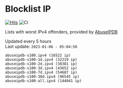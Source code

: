 # Blocklist IP

[![Hits](https://hits.seeyoufarm.com/api/count/incr/badge.svg?url=https%3A%2F%2Fgithub.com%2Fborestad%2Fblocklist-ip%2F&count_bg=%2379C83D&title_bg=%23555555&icon=&icon_color=%23E7E7E7&title=hits&edge_flat=false)](https://hits.seeyoufarm.com)  ![CI](https://img.shields.io/github/workflow/status/borestad/blocklist-ip/CI?style=flat-square)

Lists with worst IPv4 offenders, provided by [AbuseIPDB](https://www.abuseipdb.com/)

<!-- FOOTER-PLACEHOLDER -->
Updated every 5 hours<br>
Last update: `2023-01-06 - 05:04:50`
```
abuseipdb-s100.ipv4 (16522 ip)
abuseipdb-s100-1d.ipv4 (32219 ip)
abuseipdb-s100-2d.ipv4 (38381 ip)
abuseipdb-s100-3d.ipv4 (43652 ip)
abuseipdb-s100-7d.ipv4 (54687 ip)
abuseipdb-s100-30d.ipv4 (96545 ip)
abuseipdb-s100-all.ipv4 (144041 ip)
```
